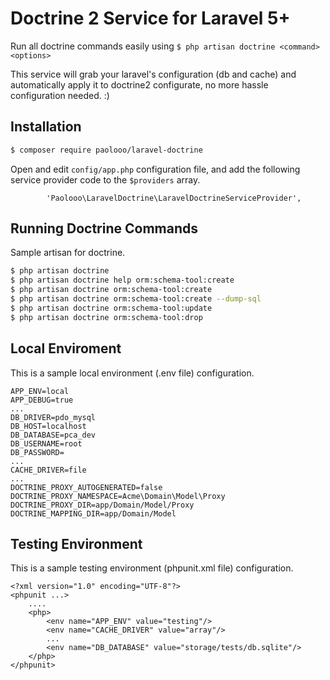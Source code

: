 # Doctrine 2 Service for Laravel 5+

Run all doctrine commands easily using `$ php artisan doctrine <command> <options>`

This service will grab your laravel's configuration (db and cache) and automatically apply it to doctrine2 configurate, no more hassle configuration needed. :)

## Installation

```bash
$ composer require paolooo/laravel-doctrine
```

Open and edit `config/app.php` configuration file, and add the following service provider code to the `$providers` array.

```
        'Paolooo\LaravelDoctrine\LaravelDoctrineServiceProvider',
```

## Running Doctrine Commands

Sample artisan for doctrine.

```bash
$ php artisan doctrine
$ php artisan doctrine help orm:schema-tool:create
$ php artisan doctrine orm:schema-tool:create
$ php artisan doctrine orm:schema-tool:create --dump-sql
$ php artisan doctrine orm:schema-tool:update
$ php artisan doctrine orm:schema-tool:drop
```


## Local Enviroment

This is a sample local environment (.env file) configuration.

```
APP_ENV=local
APP_DEBUG=true
...
DB_DRIVER=pdo_mysql
DB_HOST=localhost
DB_DATABASE=pca_dev
DB_USERNAME=root
DB_PASSWORD=
...
CACHE_DRIVER=file
...
DOCTRINE_PROXY_AUTOGENERATED=false
DOCTRINE_PROXY_NAMESPACE=Acme\Domain\Model\Proxy
DOCTRINE_PROXY_DIR=app/Domain/Model/Proxy
DOCTRINE_MAPPING_DIR=app/Domain/Model
```

## Testing Environment

This is a sample testing environment (phpunit.xml file) configuration.

```
<?xml version="1.0" encoding="UTF-8"?>
<phpunit ...>
    ....
    <php>
        <env name="APP_ENV" value="testing"/>
        <env name="CACHE_DRIVER" value="array"/>
        ...
        <env name="DB_DATABASE" value="storage/tests/db.sqlite"/>
    </php>
</phpunit>
```

